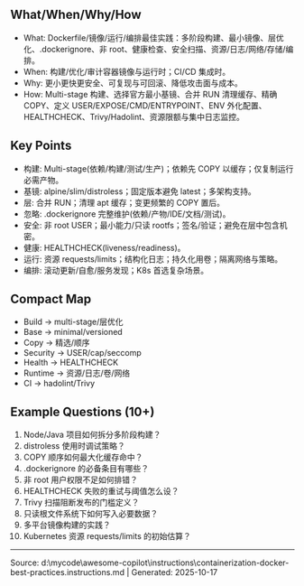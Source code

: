 ## What/When/Why/How

- What: Dockerfile/镜像/运行/编排最佳实践：多阶段构建、最小镜像、层优化、.dockerignore、非 root、健康检查、安全扫描、资源/日志/网络/存储/编排。
- When: 构建/优化/审计容器镜像与运行时；CI/CD 集成时。
- Why: 更小更快更安全、可复现与可回滚、降低攻击面与成本。
- How: Multi-stage 构建、选择官方最小基镜、合并 RUN 清理缓存、精确 COPY、定义 USER/EXPOSE/CMD/ENTRYPOINT、ENV 外化配置、HEALTHCHECK、Trivy/Hadolint、资源限额与集中日志监控。

## Key Points

- 构建: Multi-stage(依赖/构建/测试/生产)；依赖先 COPY 以缓存；仅复制运行必需产物。
- 基镜: alpine/slim/distroless；固定版本避免 latest；多架构支持。
- 层: 合并 RUN；清理 apt 缓存；变更频繁的 COPY 置后。
- 忽略: .dockerignore 完整维护(依赖/产物/IDE/文档/测试)。
- 安全: 非 root USER；最小能力/只读 rootfs；签名/验证；避免在层中包含机密。
- 健康: HEALTHCHECK(liveness/readiness)。
- 运行: 资源 requests/limits；结构化日志；持久化用卷；隔离网络与策略。
- 编排: 滚动更新/自愈/服务发现；K8s 首选复杂场景。

## Compact Map

- Build → multi-stage/层优化
- Base → minimal/versioned
- Copy → 精选/顺序
- Security → USER/cap/seccomp
- Health → HEALTHCHECK
- Runtime → 资源/日志/卷/网络
- CI → hadolint/Trivy

## Example Questions (10+)

1) Node/Java 项目如何拆分多阶段构建？
2) distroless 使用时调试策略？
3) COPY 顺序如何最大化缓存命中？
4) .dockerignore 的必备条目有哪些？
5) 非 root 用户权限不足如何排错？
6) HEALTHCHECK 失败的重试与阈值怎么设？
7) Trivy 扫描阻断发布的门槛定义？
8) 只读根文件系统下如何写入必要数据？
9) 多平台镜像构建的实践？
10) Kubernetes 资源 requests/limits 的初始估算？

---
Source: d:\mycode\awesome-copilot\instructions\containerization-docker-best-practices.instructions.md | Generated: 2025-10-17

